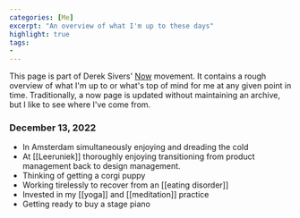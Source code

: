 ```yaml
---
categories: [Me]
excerpt: "An overview of what I'm up to these days"
highlight: true
tags:
- 
---
```

This page is part of Derek Sivers' [Now](https://nownownow.com/about) movement. It contains a rough overview of what I'm up to or what's top of mind for me at any given point in time. Traditionally, a now page is updated without maintaining an archive, but I like to see where I've come from.

### December 13, 2022
- In Amsterdam simultaneously enjoying and dreading the cold
- At [[Leeruniek]] thoroughly enjoying transitioning from product management back to design management.
- Thinking of getting a corgi puppy
- Working tirelessly to recover from an [[eating disorder]]
- Invested in my [[yoga]] and [[meditation]] practice
- Getting ready to buy a stage piano